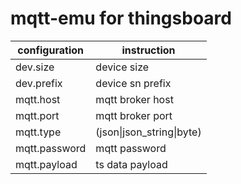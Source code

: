 mqtt-emu for thingsboard
=========================

|configuration|instruction|
|-------------|-----------|
|dev.size     |device size            |
|dev.prefix   |device sn prefix       |
|mqtt.host    |mqtt broker host       |
|mqtt.port    |mqtt broker port       |
|mqtt.type    |(json&vert;json_string&vert;byte)|
|mqtt.password|mqtt password          |
|mqtt.payload |ts data payload        |
